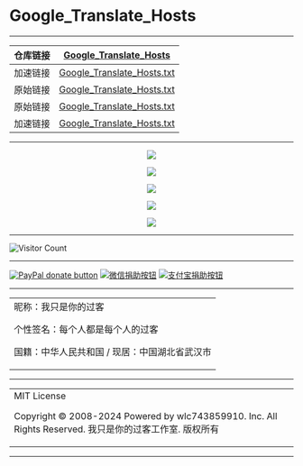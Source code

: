 # Google_Translate_Hosts

---

| 仓库链接 | [Google_Translate_Hosts](https://github.com/wlc743859910/Google_Translate_Hosts) |
| :------: | :----------------------------------------------------------: |
| 加速链接 | [Google_Translate_Hosts.txt](https://raw.github.ink/wlc743859910/Google_Translate_Hosts/master/Google_Translate_Hosts.txt) |
| 原始链接 | [Google_Translate_Hosts.txt](https://github.com/wlc743859910/Google_Translate_Hosts/blob/master/Google_Translate_Hosts.txt) |
| 原始链接 | [Google_Translate_Hosts.txt](https://raw.githubusercontent.com/wlc743859910/Google_Translate_Hosts/master/Google_Translate_Hosts.txt) |
| 加速链接 | [Google_Translate_Hosts.txt](https://mirror.ghproxy.com/https://raw.githubusercontent.com/wlc743859910/Google_Translate_Hosts/master/Google_Translate_Hosts.txt) |

---

<p align="center">
  <img src="https://raw.github.ink/wlc743859910/Google_Translate_Hosts/master/img/1.webp">
</p>

<p align="center">
  <img src="https://raw.github.ink/wlc743859910/Google_Translate_Hosts/master/img/2.webp">
</p>

<p align="center">
  <img src="https://raw.github.ink/wlc743859910/Google_Translate_Hosts/master/img/3.webp">
</p>

<p align="center">
  <img src="https://raw.github.ink/wlc743859910/Google_Translate_Hosts/master/img/4.webp">
</p>

<p align="center">
  <img src="https://raw.github.ink/wlc743859910/Google_Translate_Hosts/master/img/5.webp">
</p>

---

![Visitor Count](https://profile-counter.glitch.me/{Google_Translate_Hosts}/count.svg)

---

[![PayPal donate button](https://img.shields.io/badge/PayPal-donate-green.svg)](https://paypal.me/)  [![微信捐助按钮](https://img.shields.io/badge/%E5%BE%AE%E4%BF%A1-%E5%90%91TA%E6%8D%90%E5%8A%A9-green.svg)](图片链接) [![支付宝捐助按钮](https://img.shields.io/badge/%E6%94%AF%E4%BB%98%E5%AE%9D-%E5%90%91TA%E6%8D%90%E5%8A%A9-green.svg)](图片链接)

---

<table>
    <tr>
        <td >
昵称：我只是你的过客

个性签名：每个人都是每个人的过客

国籍：中华人民共和国 / 现居：中国湖北省武汉市
        </center>
        </td>
    </tr>
</table>

---

<table>
    <tr>
        <td >
MIT License

Copyright © 2008-2024 Powered by wlc743859910. Inc. All Rights Reserved. 我只是你的过客工作室. 版权所有
        </center>
        </td>
    </tr>
</table>

---
